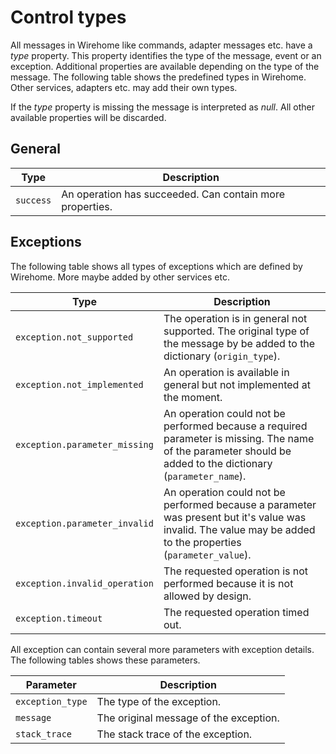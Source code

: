 # Control types

All messages in Wirehome like commands, adapter messages etc. have a _type_ property. This property identifies the type of the message, event or an exception. Additional properties are available depending on the type of the message. The following table shows the predefined types in Wirehome. Other services, adapters etc. may add their own types.

If the _type_ property is missing the message is interpreted as _null_. All other available properties will be discarded.

## General

| Type | Description |
|-|-|
| `success` | An operation has succeeded. Can contain more properties. |

## Exceptions

The following table shows all types of exceptions which are defined by Wirehome. More maybe added by other services etc.

| Type | Description |
|-|-|
| `exception.not_supported` | The operation is in general not supported. The original type of the message by be added to the dictionary (`origin_type`). |
| `exception.not_implemented` | An operation is available in general but not implemented at the moment. |
| `exception.parameter_missing` | An operation could not be performed because a required parameter is missing. The name of the parameter should be added to the dictionary (`parameter_name`). |
| `exception.parameter_invalid` | An operation could not be performed because a parameter was present but it's value was invalid. The value may be added to the properties (`parameter_value`). |
| `exception.invalid_operation` | The requested operation is not performed because it is not allowed by design. |
| `exception.timeout` | The requested operation timed out. |

All exception can contain several more parameters with exception details. The following tables shows these parameters.

| Parameter | Description |
|-|-|
| `exception_type` | The type of the exception. |
| `message` | The original message of the exception. |
| `stack_trace` | The stack trace of the exception. |